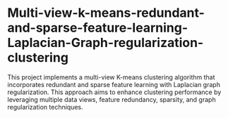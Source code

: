 # Multi-view-k-means-redundant-and-sparse-feature-learning-Laplacian-Graph-regularization-clustering
This project implements a multi-view K-means clustering algorithm that incorporates redundant and sparse feature learning with Laplacian graph regularization. This approach aims to enhance clustering performance by leveraging multiple data views, feature redundancy, sparsity, and graph regularization techniques.
